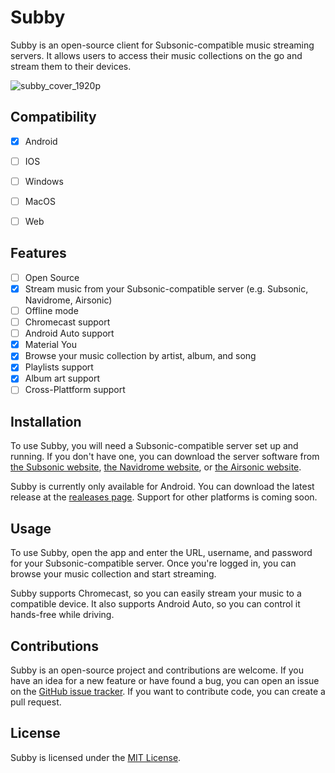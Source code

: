 # Subby

Subby is an open-source client for Subsonic-compatible music streaming servers. It allows users to access their music collections on the go and stream them to their devices.

![subby_cover_1920p](https://user-images.githubusercontent.com/76005215/208291640-d027b463-5d78-4c9b-8fcd-444cb00f1824.png)

## Compatibility
- [x] Android
- [ ] IOS
- [ ] Windows
- [ ] MacOS
- [ ] Web


## Features

- [ ] Open Source
- [x] Stream music from your Subsonic-compatible server (e.g. Subsonic, Navidrome, Airsonic)
- [ ] Offline mode
- [ ] Chromecast support
- [ ] Android Auto support
- [x] Material You
- [x] Browse your music collection by artist, album, and song
- [x] Playlists support
- [x] Album art support
- [ ] Cross-Plattform support

## Installation

To use Subby, you will need a Subsonic-compatible server set up and running. If you don't have one, you can download the server software from [the Subsonic website](https://subsonic.org/), [the Navidrome website](https://www.navidrome.org/), or [the Airsonic website](https://airsonic.github.io/).

Subby is currently only available for Android. You can download the latest release at the [realeases page](https://github.com/A-Emile/subby/releases). Support for other platforms is coming soon.

## Usage

To use Subby, open the app and enter the URL, username, and password for your Subsonic-compatible server. Once you're logged in, you can browse your music collection and start streaming.

Subby supports Chromecast, so you can easily stream your music to a compatible device. It also supports Android Auto, so you can control it hands-free while driving.

## Contributions

Subby is an open-source project and contributions are welcome. If you have an idea for a new feature or have found a bug, you can open an issue on the [GitHub issue tracker](https://github.com/your-username/subby/issues). If you want to contribute code, you can create a pull request.

## License

Subby is licensed under the [MIT License](https://github.com/A-Emile/subby/blob/master/LICENSE).

